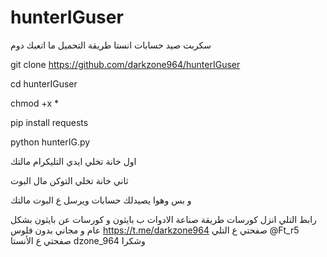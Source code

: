 # hunterIGuser
سكربت صيد حسابات انستا 
طريقة التحميل ما اتعبك دوم 

git clone https://github.com/darkzone964/hunterIGuser

cd hunterIGuser 

chmod +x * 

pip install requests 

python hunterIG.py

اول خانة تخلي ايدي التليكرام مالتك 

ثاني خانة تخلي التوكن مال البوت 

و بس وهوا يصيدلك حسابات ويرسل ع البوت مالتك 

رابط التلي انزل كورسات طريقة صناعة الادوات ب بايثون و كورسات عن بايثون بشكل عام و مجاني بدون فلوس 
https://t.me/darkzone964
صفحتي ع التلي 
@Ft_r5
صفحتي ع الأنستا
dzone_964
وشكرا
